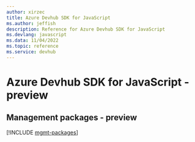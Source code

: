 ```yaml
---
author: xirzec
title: Azure Devhub SDK for JavaScript
ms.author: jeffish
description: Reference for Azure Devhub SDK for JavaScript
ms.devlang: javascript
ms.data: 11/04/2022
ms.topic: reference
ms.service: devhub
---
```

# Azure Devhub SDK for JavaScript - preview

## Management packages - preview
[!INCLUDE [mgmt-packages](devhub-mgmt-index.md)]